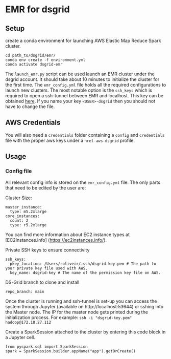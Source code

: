 # EMR for dsgrid

## Setup
create a conda environment for launching AWS Elastic Map Reduce Spark cluster.
```
cd path_to/dsgrid/emr/
conda env create -f environment.yml
conda activate dsgrid-emr
```

The `launch_emr.py` script can be used launch an EMR cluster under the dsgrid account.
It should take about 10 minutes to initialize the cluster for the first time.
The `emr_config.yml` file holds all the required configurations to launch new clusters. The most notable option is the `ssh_keys` which is required to open a ssh-tunnel between EMR and localhost. This key can be obtained [here](https://us-west-2.console.aws.amazon.com/ec2/v2/home?region=us-west-2#KeyPairs:). If you name your key `<USER>-dsgrid` then you should not have to change the file.

## AWS Credentials
You will also need a `credentials` folder containing a `config` and `credentials` file with the proper aws keys under a `nrel-aws-dsgrid` profile.

## Usage

### Config file
All relevant config info is stored on the `emr_config.yml` file.
The only parts that need to be edited by the user are:

Cluster Size:
```
master_instance:
  type: m5.2xlarge
core_instances:
  count: 2
  type: r5.2xlarge
```
You can find more information about EC2 instance types at [EC2Instances.info] (https://ec2instances.info/).

Private SSH keys to ensure connectivity
```
ssh_keys:
  pkey_location: /Users/roliveir/.ssh/dsgrid-key.pem # The path to your private key file used with AWS.
  key_name: dsgrid-key # The name of the permission key file on AWS.
```

DS-Grid branch to clone and install
```
repo_branch: main
```

Once the cluster is running and ssh-tunnel is set-up you can access the system through Jupyter (available on http://localhost:53644) or sshing into the Master node. The IP for the master node gets printed during the initialization process. For example: `ssh -i "dsgrid-key.pem" hadoop@172.18.27.112`

Create a SparkSession attached to the cluster by entering this code block in a Jupyter cell.
```
from pyspark.sql import SparkSession
spark = SparkSession.builder.appName("app").getOrCreate()
```
